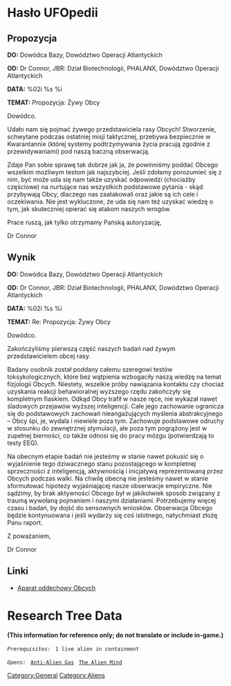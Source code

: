 # Hasło UFOpedii

## Propozycja

**DO:** Dowódca Bazy, Dowództwo Operacji Atlantyckich

**OD:** Dr Connor, JBR: Dział Biotechnologii, PHALANX, Dowództwo
Operacji Atlantyckich

**DATA:** %02i %s %i

**TEMAT:** Propozycja: Żywy Obcy

Dowódco.

Udało nam się pojmać żywego przedstawiciela rasy Obcych! Stworzenie,
schwytane podczas ostatniej misji taktycznej, przebywa bezpiecznie w
Kwarantannie (której systemy podtrzymywania życia pracują zgodnie z
przewidywaniami) pod naszą baczną obserwacją.

Zdaje Pan sobie sprawę tak dobrze jak ja, że powinniśmy poddać Obcego
wszelkim możliwym testom jak najszybciej. Jeśli zdołamy porozumieć się z
nim, być może uda się nam także uzyskać odpowiedzi (chociażby częściowe)
na nurtujące nas wszystkich podstawowe pytania - skąd przybywają Obcy,
dlaczego nas zaatakowali oraz jakie są ich cele i oczekiwania. Nie jest
wykluczone, że uda się nam też uzyskać wiedzę o tym, jak skuteczniej
opierać się atakom naszych wrogów.

Prace ruszą, jak tylko otrzymamy Pańską autoryzację,

Dr Connor

## Wynik

**DO:** Dowódca Bazy, Dowództwo Operacji Atlantyckich

**OD:** Dr Connor, JBR: Dział Biotechnologii, PHALANX, Dowództwo
Operacji Atlantyckich

**DATA:** %02i %s %i

**TEMAT:** Re: Propozycja: Żywy Obcy

Dowódco.

Zakończyliśmy pierwszą część naszych badań nad żywym przedstawicielem
obcej rasy.

Badany osobnik został poddany całemu szeregowi testów toksykologicznych,
które bez wątpienia wzbogaciły naszą wiedzę na temat fizjologii Obcych.
Niestety, wszelkie próby nawiązania kontaktu czy chociaż uzyskania
reakcji behawioralnej wyższego rzędu zakończyły się kompletnym fiaskiem.
Odkąd Obcy trafił w nasze ręce, nie wykazał nawet śladowych przejawów
wyższej inteligencji. Całe jego zachowanie ogranicza się do podstawowych
zachowań nieangażujących myślenia abstrakcyjnego – Obcy śpi, je, wydala
i niewiele poza tym. Zachowuje podstawowe odruchy w stosunku do
zewnętrznej stymulacji, ale poza tym pogrążony jest w zupełnej
bierności, co także odnosi się do pracy mózgu (potwierdzają to testy
EEG).

Na obecnym etapie badań nie jesteśmy w stanie nawet pokusić się o
wyjaśnienie tego dziwacznego stanu pozostającego w kompletnej
sprzeczności z inteligencją, aktywnością i inicjatywą reprezentowaną
przez Obcych podczas walki. Na chwilę obecną nie jesteśmy nawet w stanie
sformułować hipotezy wyjaśniającej nasze obserwacje empiryczne. Nie
sądzimy, by brak aktywności Obcego był w jakikolwiek sposób związany z
traumą wywołaną pojmaniem i naszymi działaniami. Potrzebujemy więcej
czasu i badań, by dojść do sensownych wniosków. Obserwacja Obcego będzie
kontynuowana i jeśli wydarzy się coś istotnego, natychmiast złożę Panu
raport.

Z poważaniem,

Dr Connor

## Linki

- [Aparat oddechowy Obcych](Badania/Aparat_oddechowy_Obcych "wikilink")

# Research Tree Data

**(This information for reference only; do not translate or include
in-game.)**

*`Prerequisites:`*
` 1 live alien in containment`

*`Opens:`*
` `[`Anti-Alien Gas`](Research/Anti-Alien_Gas "wikilink")
` `[`The Alien Mind`](Aliens/The_Alien_Mind "wikilink")

[Category:General](Category:General "wikilink")
[Category:Aliens](Category:Aliens "wikilink")